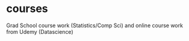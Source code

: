 # courses
Grad School course work (Statistics/Comp Sci) and online course work from Udemy (Datascience)
